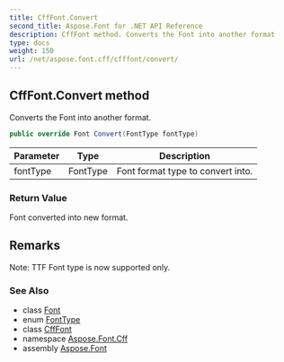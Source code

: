 ```yaml
---
title: CffFont.Convert
second_title: Aspose.Font for .NET API Reference
description: CffFont method. Converts the Font into another format
type: docs
weight: 150
url: /net/aspose.font.cff/cfffont/convert/
---
```

## CffFont.Convert method

Converts the Font into another format.

```csharp
public override Font Convert(FontType fontType)
```

| Parameter | Type | Description |
| --- | --- | --- |
| fontType | FontType | Font format type to convert into. |

### Return Value

Font converted into new format.

## Remarks

Note: TTF Font type is now supported only.

### See Also

* class [Font](../../../aspose.font/font/)
* enum [FontType](../../../aspose.font/fonttype/)
* class [CffFont](../)
* namespace [Aspose.Font.Cff](../../../aspose.font.cff/)
* assembly [Aspose.Font](../../../)


